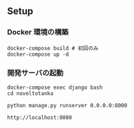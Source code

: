 ## Setup

### Docker 環境の構築

```
docker-compose build # 初回のみ
docker-compose up -d
```

### 開発サーバの起動

```
docker-compose exec django bash
cd noveltotanka

python manage.py runserver 0.0.0.0:8000

http://localhost:8080
```
